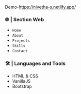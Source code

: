 Demo-https://nivetha-s.netlify.app/

### 🌐 | Section Web
- `Home`
- `About` 
- `Projects`
- `Skills`
- `Contact`

### 🛠️ | Languages and Tools
- HTML & CSS
- VanillaJS
- Bootstrap

